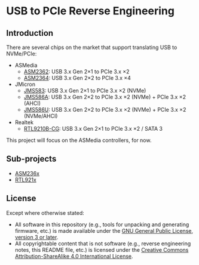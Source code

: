 # USB to PCIe Reverse Engineering


## Introduction

There are several chips on the market that support translating USB to NVMe/PCIe:

* ASMedia
  * [ASM2362][ASM2362]: USB 3.x Gen 2×1 to PCIe 3.x ×2
  * [ASM2364][ASM2364]: USB 3.x Gen 2×2 to PCIe 3.x ×4
* JMicron
  * [JMS583][JMS583]: USB 3.x Gen 2×1 to PCIe 3.x ×2 (NVMe)
  * [JMS586A][JMS586A]: USB 3.x Gen 2×2 to PCIe 3.x ×2 (NVMe) + PCIe 3.x ×2 (AHCI)
  * [JMS586U][JMS586U]: USB 3.x Gen 2×2 to PCIe 3.x ×2 (NVMe) + PCIe 3.x ×2 (NVMe/AHCI)
* Realtek
  * [RTL9210B-CG][RTL9210B]: USB 3.x Gen 2×1 to PCIe 3.x ×2 / SATA 3

This project will focus on the ASMedia controllers, for now.


## Sub-projects

* [ASM236x](ASM236x)
* [RTL921x](RTL921x)


## License

Except where otherwise stated:

* All software in this repository (e.g., tools for unpacking and generating
  firmware, etc.) is made available under the
  [GNU General Public License, version 3 or later][gpl].
* All copyrightable content that is not software (e.g., reverse engineering
  notes, this README file, etc.) is licensed under the
  [Creative Commons Attribution-ShareAlike 4.0 International License][cc-by-sa].


[ASM2362]: https://web.archive.org/web/20220608104342/https://www.asmedia.com.tw/product/Ee1YQF9sX7yyajH5/C5cYq34qpByQ6jm6
[ASM2364]: https://web.archive.org/web/20220703204756/https://www.asmedia.com.tw/product/BD5YqfdsPDqXFqi3/BF2yq24XzDuS5Tr4
[JMS583]: https://web.archive.org/web/20201218070451if_/https://www.jmicron.com/file/download/1012/JMS583_Product+Brief.pdf
[JMS586A]: https://web.archive.org/web/20220703210408if_/https://www.jmicron.com/file/download/1171/Product+Brief+of+JMS586A+%28Rev.1.00%29.pdf
[JMS586U]: https://web.archive.org/web/20220703210414if_/https://www.jmicron.com/file/download/1172/Product+Brief+of+JMS586U+%28Rev.1.00%29.pdf
[RTL9210B]: https://web.archive.org/web/20220407194447/https://www.realtek.com/en/products/communications-network-ics/item/rtl9210b-cg
[gpl]: COPYING.txt
[cc-by-sa]: https://creativecommons.org/licenses/by-sa/4.0/
